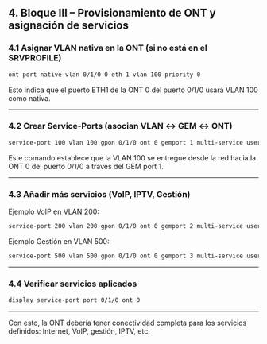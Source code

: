 ## 4. Bloque III – Provisionamiento de ONT y asignación de servicios

### 4.1 Asignar VLAN nativa en la ONT (si no está en el SRVPROFILE)

```bash
ont port native-vlan 0/1/0 0 eth 1 vlan 100 priority 0
```

Esto indica que el puerto ETH1 de la ONT 0 del puerto 0/1/0 usará VLAN 100 como nativa.

---

### 4.2 Crear Service-Ports (asocian VLAN ↔ GEM ↔ ONT)

```bash
service-port 100 vlan 100 gpon 0/1/0 ont 0 gemport 1 multi-service user-vlan 100 tag-transform translate
```

Este comando establece que la VLAN 100 se entregue desde la red hacia la ONT 0 del puerto 0/1/0 a través del GEM port 1.

---

### 4.3 Añadir más servicios (VoIP, IPTV, Gestión)

Ejemplo VoIP en VLAN 200:

```bash
service-port 200 vlan 200 gpon 0/1/0 ont 0 gemport 2 multi-service user-vlan 200 tag-transform translate
```

Ejemplo Gestión en VLAN 500:

```bash
service-port 500 vlan 500 gpon 0/1/0 ont 0 gemport 3 multi-service user-vlan 500 tag-transform translate
```

---

### 4.4 Verificar servicios aplicados

```bash
display service-port port 0/1/0 ont 0
```

---

Con esto, la ONT debería tener conectividad completa para los servicios definidos: Internet, VoIP, gestión, IPTV, etc.
